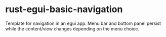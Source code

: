 # rust-egui-basic-navigation
Template for navigation in an egui app. Menu bar and bottom panel persist while the content/view changes depending on the menu choice.
